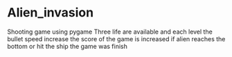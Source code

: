 # Alien_invasion
Shooting game using pygame
Three life are available and each level the bullet speed increase the score of the game is increased
if alien reaches the bottom or hit the ship the game was finish

